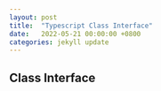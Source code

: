 ```yaml
---
layout: post
title:  "Typescript Class Interface"
date:   2022-05-21 00:00:00 +0800
categories: jekyll update
---
```


## Class Interface

